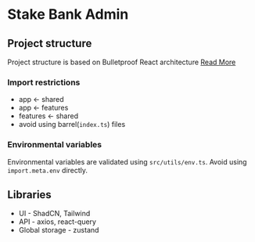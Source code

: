 # Stake Bank Admin

## Project structure

Project structure is based on Bulletproof React architecture [Read More](https://github.com/alan2207/bulletproof-react)

### Import restrictions

- app <- shared
- app <- features
- features <- shared
- avoid using barrel(`index.ts`) files

### Environmental variables

Environmental variables are validated using `src/utils/env.ts`.
Avoid using `import.meta.env` directly.

## Libraries

- UI - ShadCN, Tailwind
- API - axios, react-query
- Global storage - zustand
